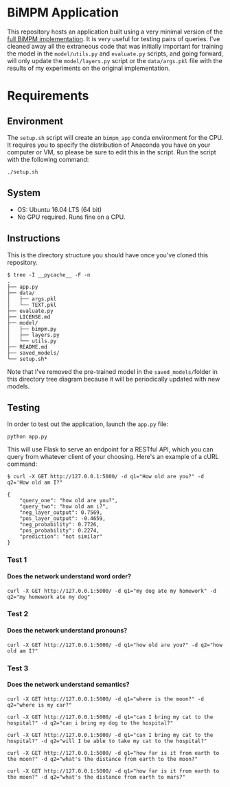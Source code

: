 # BiMPM Application
This repository hosts an application built using a very minimal version of the [full BiMPM implementation](https://github.com/SudoSharma/bimpm_implementation). It is very useful for testing pairs of queries. I've cleaned away all the extraneous code that was initially important for training the model in the `model/utils.py` and `evaluate.py` scripts, and going forward, will only update the `model/layers.py` script or the `data/args.pkl` file with the results of my experiments on the original implementation.

# Requirements
## Environment
The `setup.sh` script will create an `bimpm_app` conda environment for the CPU.  It requires you to specify the distribution of Anaconda you have on your computer or VM, so please be sure to edit this in the script. Run the script with the following command:

    ./setup.sh

## System
- OS: Ubuntu 16.04 LTS (64 bit)
- No GPU required. Runs fine on a CPU. 

## Instructions
This is the directory structure you should have once you've cloned this repository. 

    $ tree -I __pycache__ -F -n
    .
    ├── app.py
    ├── data/
    │   ├── args.pkl
    │   └── TEXT.pkl
    ├── evaluate.py
    ├── LICENSE.md
    ├── model/
    │   ├── bimpm.py
    │   ├── layers.py
    │   └── utils.py
    ├── README.md
    ├── saved_models/
    └── setup.sh* 

Note that I've removed the pre-trained model in the `saved_models/`folder in this directory tree diagram because it will be periodically updated with new models.

## Testing
In order to test out the application, launch the `app.py` file:

    python app.py

This will use Flask to serve an endpoint for a RESTful API, which you can query from whatever client of your choosing. Here's an example of a cURL command:

    $ curl -X GET http://127.0.0.1:5000/ -d q1="How old are you?" -d q2='How old am I?"

    {
        "query_one": "how old are you?",
        "query_two": "how old am i?",
        "neg_layer_output": 0.7569,
        "pos_layer_output": -0.4659,
        "neg_probability": 0.7726,
        "pos_probability": 0.2274,
        "prediction": "not similar"
    }

### Test 1
#### Does the network understand word order?
    curl -X GET http://127.0.0.1:5000/ -d q1="my dog ate my homework" -d q2="my homework ate my dog"

### Test 2
#### Does the network understand pronouns? 
    curl -X GET http://127.0.0.1:5000/ -d q1="how old are you?" -d q2="how old am I?"

### Test 3
#### Does the network understand semantics?
    curl -X GET http://127.0.0.1:5000/ -d q1="where is the moon?" -d q2="where is my car?"

    curl -X GET http://127.0.0.1:5000/ -d q1="can I bring my cat to the hospital?" -d q2="can i bring my dog to the hospital?"

    curl -X GET http://127.0.0.1:5000/ -d q1="can I bring my cat to the hospital?" -d q2="will I be able to take my cat to the hospital?"

    curl -X GET http://127.0.0.1:5000/ -d q1="how far is it from earth to the moon?" -d q2="what's the distance from earth to the moon?"

    curl -X GET http://127.0.0.1:5000/ -d q1="how far is it from earth to the moon?" -d q2="what's the distance from earth to mars?"

